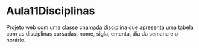 # Aula11Disciplinas
Projeto web com uma classe chamada disciplina que apresenta uma tabela com as disciplinas cursadas, nome, sigla, ementa, dia da semana e o horário.

